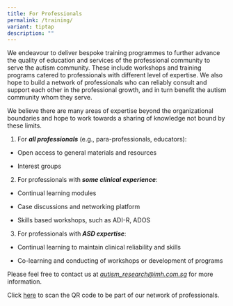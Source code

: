 ```yaml
---
title: For Professionals
permalink: /training/
variant: tiptap
description: ""
---
```

<p>We endeavour to deliver bespoke training programmes to further advance
the quality of education and services of the professional community to
serve the autism community. These include workshops and training programs
catered to professionals with different level of expertise. We also hope
to build a network of professionals who can reliably consult and support
each other in the professional growth, and in turn benefit the autism community
whom they serve.</p>
<p>We believe there are many areas of expertise beyond the organizational
boundaries and hope to work towards a sharing of knowledge not bound by
these limits.</p>
<ol data-tight="true" class="tight">
<li>
<p>For <strong><em>all professionals</em></strong> (e.g., para-professionals,
educators):</p>
</li>
</ol>
<ul data-tight="true" class="tight">
<li>
<p>Open access to general materials and resources</p>
</li>
<li>
<p>Interest groups</p>
</li>
</ul>
<ol start="2" data-tight="true" class="tight">
<li>
<p>For<strong><em> </em></strong>professionals with<strong><em> some clinical experience</em></strong>:</p>
</li>
</ol>
<ul data-tight="true" class="tight">
<li>
<p>Continual learning modules</p>
</li>
<li>
<p>Case discussions and networking platform</p>
</li>
<li>
<p>Skills based workshops, such as ADI-R, ADOS</p>
</li>
</ul>
<ol start="3" data-tight="true" class="tight">
<li>
<p>For professionals with<strong><em> ASD expertise</em></strong>:</p>
</li>
</ol>
<ul data-tight="true" class="tight">
<li>
<p>Continual learning to maintain clinical reliability and skills</p>
</li>
<li>
<p>Co-learning and conducting of workshops or development of programs</p>
</li>
</ul>
<p>Please feel free to contact us at <em><a href="mailto:autism_research@imh.com.sg" rel="noopener noreferrer nofollow" target="_blank">autism_research@imh.com.sg</a></em> for
more information.</p>
<p>Click <a href="asdcollaborative.sg/register-your-interest-here/" rel="noopener nofollow" target="_blank">here</a> to
scan the QR code to be part of our network of professionals.</p>
